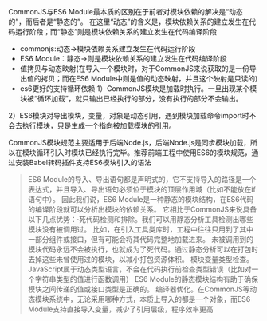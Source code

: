 CommonJS与ES6 Module最本质的区别在于前者对模块依赖的解决是“动态的”，而后者是“静态的”。
在这里“动态”的含义是，模块依赖关系的建立发生在代码运行阶段；而“静态”则是模块依赖关系的建立发生在代码编译阶段

* commonjs:动态->模块依赖关系建立发生在代码运行阶段
* ES6 Module：静态->则是模块依赖关系的建立发生在代码编译阶段
* 值拷贝与动态映射(在导入一个模块时，对于CommonJS来说获取的是一份导出值的拷贝；而在ES6 Module中则是值的动态映射，并且这个映射是只读的)
* es6更好的支持循环依赖
1）CommonJS模块是加载时执行。一旦出现某个模块被“循环加载”，就只输出已经执行的部分，没有执行的部分不会输出。

2）ES6模块对导出模块，变量，对象是动态引用，遇到模块加载命令import时不会去执行模块，只是生成一个指向被加载模块的引用。

CommonJS模块规范主要适用于后端Node.js，后端Node.js是同步模块加载，所以在模块循环引入时模块已经执行完毕。推荐前端工程中使用ES6的模块规范，通过安装Babel转码插件支持ES6模块引入的语法

> ES6 Module的导入、导出语句都是声明式的，它不支持导入的路径是一个表达式，并且导入、导出语句必须位于模块的顶层作用域（比如不能放在if语句中）。
> 因此我们说，ES6 Module是一种静态的模块结构，在ES6代码的编译阶段就可以分析出模块的依赖关系。
> 它相比于CommonJS来说具备以下几点优势：·死代码检测和排除。我们可以用静态分析工具检测出哪些模块没有被调用过。
> 比如，在引入工具类库时，工程中往往只用到了其中一部分组件或接口，但有可能会将其代码完整地加载进来。
> 未被调用到的模块代码永远不会被执行，也就成为了死代码。通过静态分析可以在打包时去掉这些未曾使用过的模块，以减小打包资源体积。
> 模块变量类型检查。JavaScript属于动态类型语言，不会在代码执行前检查类型错误（比如对一个字符串类型的值进行函数调用）
> ES6 Module的静态模块结构有助于确保模块之间传递的值或接口类型是正确的。
> 编译器优化。在CommonJS等动态模块系统中，无论采用哪种方式，本质上导入的都是一个对象，而ES6 Module支持直接导入变量，减少了引用层级，程序效率更高